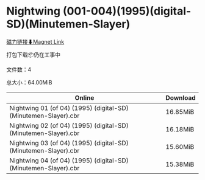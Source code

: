 # Nightwing (001-004)(1995)(digital-SD)(Minutemen-Slayer)

[磁力链接⬇Magnet Link](magnet:?xt=urn:btih:442cf452995eefb63d805792a6482eeb63826a39&dn=Nightwing%20%28001-004%29%281995%29%28digital-SD%29%28Minutemen-Slayer%29)

打包下载📦仍在工事中

文件数：4

总大小：64.00MiB

Online | Download
--- | ---
Nightwing 01 (of 04) (1995) (digital-SD) (Minutemen-Slayer).cbr | 16.85MiB
Nightwing 02 (of 04) (1995) (digital-SD) (Minutemen-Slayer).cbr | 16.18MiB
Nightwing 03 (of 04) (1995) (digital-SD) (Minutemen-Slayer).cbr | 15.60MiB
Nightwing 04 (of 04) (1995) (digital-SD) (Minutemen-Slayer).cbr | 15.38MiB